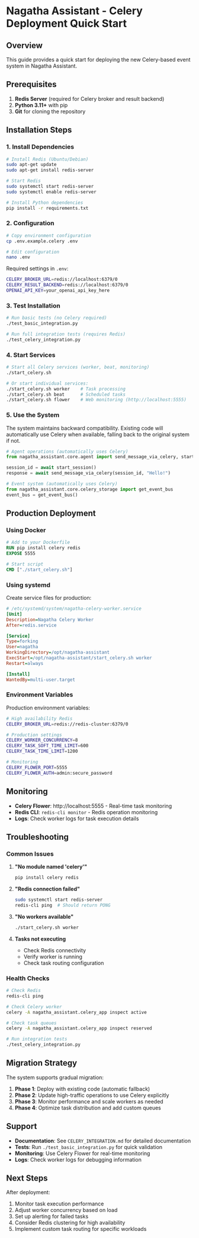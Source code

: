 # Nagatha Assistant - Celery Deployment Quick Start

## Overview

This guide provides a quick start for deploying the new Celery-based event system in Nagatha Assistant.

## Prerequisites

1. **Redis Server** (required for Celery broker and result backend)
2. **Python 3.11+** with pip
3. **Git** for cloning the repository

## Installation Steps

### 1. Install Dependencies

```bash
# Install Redis (Ubuntu/Debian)
sudo apt-get update
sudo apt-get install redis-server

# Start Redis
sudo systemctl start redis-server
sudo systemctl enable redis-server

# Install Python dependencies
pip install -r requirements.txt
```

### 2. Configuration

```bash
# Copy environment configuration
cp .env.example.celery .env

# Edit configuration
nano .env
```

Required settings in `.env`:
```bash
CELERY_BROKER_URL=redis://localhost:6379/0
CELERY_RESULT_BACKEND=redis://localhost:6379/0
OPENAI_API_KEY=your_openai_api_key_here
```

### 3. Test Installation

```bash
# Run basic tests (no Celery required)
./test_basic_integration.py

# Run full integration tests (requires Redis)
./test_celery_integration.py
```

### 4. Start Services

```bash
# Start all Celery services (worker, beat, monitoring)
./start_celery.sh

# Or start individual services:
./start_celery.sh worker    # Task processing
./start_celery.sh beat      # Scheduled tasks
./start_celery.sh flower    # Web monitoring (http://localhost:5555)
```

### 5. Use the System

The system maintains backward compatibility. Existing code will automatically use Celery when available, falling back to the original system if not.

```python
# Agent operations (automatically uses Celery)
from nagatha_assistant.core.agent import send_message_via_celery, start_session

session_id = await start_session()
response = await send_message_via_celery(session_id, "Hello!")

# Event system (automatically uses Celery)
from nagatha_assistant.core.celery_storage import get_event_bus
event_bus = get_event_bus()
```

## Production Deployment

### Using Docker

```dockerfile
# Add to your Dockerfile
RUN pip install celery redis
EXPOSE 5555

# Start script
CMD ["./start_celery.sh"]
```

### Using systemd

Create service files for production:

```ini
# /etc/systemd/system/nagatha-celery-worker.service
[Unit]
Description=Nagatha Celery Worker
After=redis.service

[Service]
Type=forking
User=nagatha
WorkingDirectory=/opt/nagatha-assistant
ExecStart=/opt/nagatha-assistant/start_celery.sh worker
Restart=always

[Install]
WantedBy=multi-user.target
```

### Environment Variables

Production environment variables:
```bash
# High availability Redis
CELERY_BROKER_URL=redis://redis-cluster:6379/0

# Production settings
CELERY_WORKER_CONCURRENCY=8
CELERY_TASK_SOFT_TIME_LIMIT=600
CELERY_TASK_TIME_LIMIT=1200

# Monitoring
CELERY_FLOWER_PORT=5555
CELERY_FLOWER_AUTH=admin:secure_password
```

## Monitoring

- **Celery Flower**: http://localhost:5555 - Real-time task monitoring
- **Redis CLI**: `redis-cli monitor` - Redis operation monitoring  
- **Logs**: Check worker logs for task execution details

## Troubleshooting

### Common Issues

1. **"No module named 'celery'"**
   ```bash
   pip install celery redis
   ```

2. **"Redis connection failed"**
   ```bash
   sudo systemctl start redis-server
   redis-cli ping  # Should return PONG
   ```

3. **"No workers available"**
   ```bash
   ./start_celery.sh worker
   ```

4. **Tasks not executing**
   - Check Redis connectivity
   - Verify worker is running
   - Check task routing configuration

### Health Checks

```bash
# Check Redis
redis-cli ping

# Check Celery worker
celery -A nagatha_assistant.celery_app inspect active

# Check task queues
celery -A nagatha_assistant.celery_app inspect reserved

# Run integration tests
./test_celery_integration.py
```

## Migration Strategy

The system supports gradual migration:

1. **Phase 1**: Deploy with existing code (automatic fallback)
2. **Phase 2**: Update high-traffic operations to use Celery explicitly
3. **Phase 3**: Monitor performance and scale workers as needed
4. **Phase 4**: Optimize task distribution and add custom queues

## Support

- **Documentation**: See `CELERY_INTEGRATION.md` for detailed documentation
- **Tests**: Run `./test_basic_integration.py` for quick validation
- **Monitoring**: Use Celery Flower for real-time monitoring
- **Logs**: Check worker logs for debugging information

## Next Steps

After deployment:

1. Monitor task execution performance
2. Adjust worker concurrency based on load
3. Set up alerting for failed tasks
4. Consider Redis clustering for high availability
5. Implement custom task routing for specific workloads